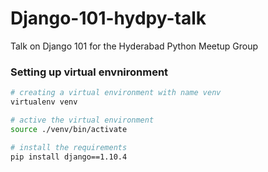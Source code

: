 # Django-101-hydpy-talk
Talk on Django 101 for the Hyderabad Python Meetup Group

### Setting up virtual envnironment


```bash
# creating a virtual environment with name venv
virtualenv venv

# active the virtual environment
source ./venv/bin/activate

# install the requirements
pip install django==1.10.4  


```
